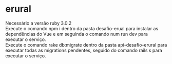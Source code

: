 # erural
Necessário a versão ruby 3.0.2
<br>
Execute o comando npm i dentro da pasta desafio-erual para instalar as dependências do Vue e em seguinda o comando num run dev para executar o serviço.
<br>
Execute o comando rake db:migrate dentro da pasta api-desafio-erural para executar todas as migrations pendentes, seguido do comando rails s para executar o serviço.
